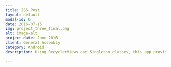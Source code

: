 ```yaml
---
title: JSS Post
layout: default
modal-id: 6
date: 2016-07-15
img: project_three_final.png
alt: image-alt
project-date: June 2016
client: General Assembly
category: Android 
description: Using RecyclerViews and Singleton classes, this app provides an intuitive and seamless way for users to trak items, tasks and challenges. Each activity displays the data in a custom RecyclerView. Data can be added, editted or deleted from the Singleton class. This was my first project in General Assembly's Android Development Immersive Bootcamp.

---
```

